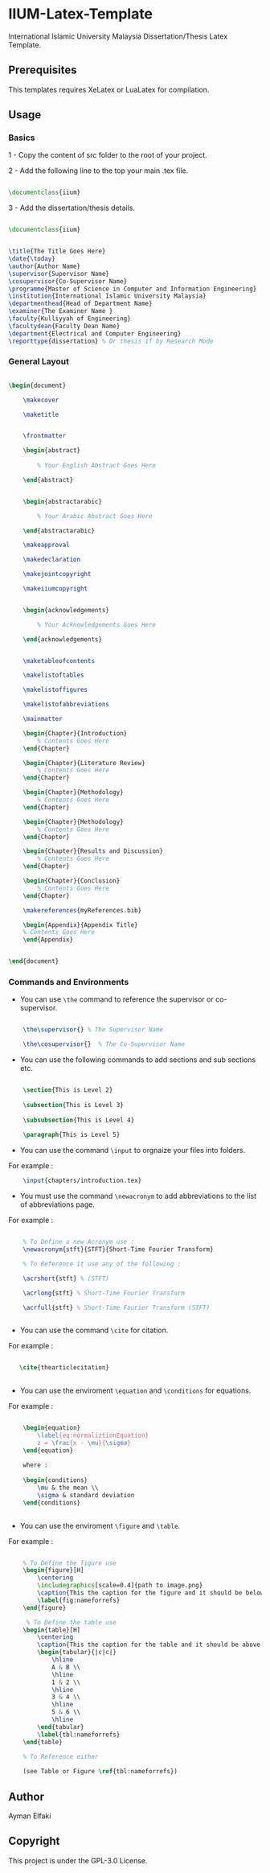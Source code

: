 # IIUM-Latex-Template
International Islamic University Malaysia Dissertation/Thesis Latex Template.


## Prerequisites

This templates requires XeLatex or LuaLatex for compilation.


## Usage

### Basics

1 - Copy the content of src folder to the root of your project.

2 - Add the following line to the top your main .tex file.

```latex

\documentclass{iium}

```

3 - Add the dissertation/thesis details.

```latex

\documentclass{iium}


\title{The Title Goes Here}
\date{\today}
\author{Author Name}
\supervisor{Supervisor Name}
\cosupervisor{Co-Supervisor Name}
\programme{Master of Science in Computer and Information Engineering}
\institution{International Islamic University Malaysia}
\departmenthead{Head of Department Name}
\examiner{The Examiner Name }
\faculty{Kulliyyah of Engineering}
\facultydean{Faculty Dean Name}
\department{Electrical and Computer Engineering}
\reporttype{dissertation} % Or thesis if by Research Mode  


```

### General Layout 

```latex

\begin{document}

    \makecover

    \maketitle


    \frontmatter

    \begin{abstract}
    
        % Your English Abstract Goes Here

    \end{abstract}


    \begin{abstractarabic}

        % Your Arabic Abstract Goes Here

    \end{abstractarabic}

    \makeapproval

    \makedeclaration

    \makejointcopyright

    \makeiiumcopyright


    \begin{acknowledgements}

        % Your Acknowledgements Goes Here

    \end{acknowledgements}


    \maketableofcontents

    \makelistoftables

    \makelistoffigures

    \makelistofabbreviations

    \mainmatter

    \begin{Chapter}{Introduction}
        % Contents Goes Here
    \end{Chapter}

    \begin{Chapter}{Literature Review}
        % Contents Goes Here
    \end{Chapter}

    \begin{Chapter}{Methodology}
        % Contents Goes Here
    \end{Chapter}

    \begin{Chapter}{Methodology}
        % Contents Goes Here
    \end{Chapter}

    \begin{Chapter}{Results and Discussion}
        % Contents Goes Here
    \end{Chapter}

    \begin{Chapter}{Conclusion}
        % Contents Goes Here
    \end{Chapter}

    \makereferences{myReferences.bib}

    \begin{Appendix}{Appendix Title}
    % Contents Goes Here
    \end{Appendix}


\end{document}

```
### Commands and Environments 

- You can use `\the` command to reference the supervisor or co-supervisor.

```latex

    \the\supervisor{} % The Supervisor Name

    \the\cosupervisor{}  % The Co-Supervisor Name

```

- You can use the following commands to add sections and sub sections etc.

```latex

    \section{This is Level 2}
    
    \subsection{This is Level 3}
    
    \subsubsection{This is Level 4}
    
    \paragraph{This is Level 5}

```

-  You can use the command `\input` to orgnaize your files into folders.

For example :

```latex    
    \input{chapters/introduction.tex}
```
- You must use the command `\newacronym` to add abbreviations to the list of abbreviations page.

For example :

```latex

    % To Define a new Acronym use :
    \newacronym{stft}{STFT}{Short-Time Fourier Transform}

    % To Reference it use any of the following :

    \acrshort{stft} % (STFT) 

    \acrlong{stft} % Short-Time Fourier Transform

    \acrfull{stft} % Short-Time Fourier Transform (STFT)
    
```

- You can use the command `\cite` for citation.

For example :

```latex

   \cite{thearticlecitation}
    
```

- You can use the enviroment `\equation` and `\conditions` for equations.

For example :

```latex

    \begin{equation}
        \label{eq:normaliztionEquation}
        z = \frac{x - \mu}{\sigma}
    \end{equation}
    
    where : 
    
    \begin{conditions}
        \mu & the mean \\
        \sigma & standard deviation 
    \end{conditions}
    
```
- You can use the enviroment `\figure` and `\table`.

For example :

```latex

    % To Define the figure use 
    \begin{figure}[H]
        \centering
        \includegraphics[scale=0.4]{path to image.png}
        \caption{This the caption for the figure and it should be below \protect\cite{thearticle}}
        \label{fig:nameforrefs}
    \end{figure}

     % To Define the table use 
    \begin{table}[H]
        \centering
        \caption{This the caption for the table and it should be above \protect\cite{thearticle}}
        \begin{tabular}{|c|c|}
            \hline
            A & B \\ 
            \hline
            1 & 2 \\ 
            \hline
            3 & 4 \\ 
            \hline
            5 & 6 \\ 
            \hline
        \end{tabular}
        \label{tbl:nameforrefs}
    \end{table}

    % To Reference either
    
    (see Table or Figure \ref{tbl:nameforrefs})

```

## Author 

Ayman Elfaki

## Copyright

This project is under the GPL-3.0 License.

